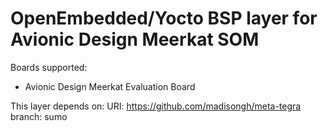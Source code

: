 OpenEmbedded/Yocto BSP layer for Avionic Design Meerkat SOM
===========================================================

Boards supported:
* Avionic Design Meerkat Evaluation Board

This layer depends on:
URI: https://github.com/madisongh/meta-tegra
branch: sumo
